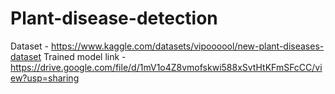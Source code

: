 # Plant-disease-detection
Dataset - https://www.kaggle.com/datasets/vipoooool/new-plant-diseases-dataset
Trained model link - https://drive.google.com/file/d/1mV1o4Z8vmofskwi588xSvtHtKFmSFcCC/view?usp=sharing
